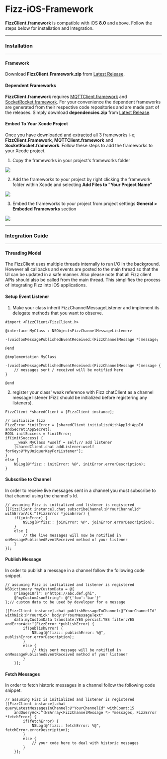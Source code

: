# Fizz-iOS-Framework
**FizzClient.framework** is compatible with iOS **8.0** and above. Follow the steps below for installation and Integration.

----------------
### Installation
----------------
#### Framework
Download **FizzClient.Framework.zip** from [Latest Release](https://github.com/FizzCorp/Fizz-iOS-Framework/releases/tag/v1.0).

#### Dependent Frameworks
**FizzClient.framework** requires [MQTTClient.framework](https://github.com/novastone-media/MQTT-Client-Framework) and [SocketRocket.framework](https://github.com/facebook/SocketRocket/releases/tag/0.4.2). For your convenience the dependent frameworks are generated from their respective code repositories and are made part of the releases. Simply download **dependencies.zip** from [Latest Release](https://github.com/FizzCorp/Fizz-iOS-Framework/releases/tag/v1.0).

#### Embed To Your Xcode Project
Once you have downloaded and extracted all 3 frameworks i-e; **FizzClient.Framework**, **MQTTClient.framework** and **SocketRocket.framework**. Follow these steps to add the frameworks to your Xcode project.
1. Copy the frameworks in your project's frameworks folder

![](https://user-images.githubusercontent.com/18396012/65511374-82d49d00-def0-11e9-83cc-121d60d8adf8.png)

2. Add the frameworks to your project by right clicking the framework folder within Xcode and selecting **Add Files to "Your Project Name"**

![](https://user-images.githubusercontent.com/18396012/65511375-836d3380-def0-11e9-9fb4-eb1c3a916b6a.png)

3. Embed the frameworks to your project from project settings **General > Embeded Frameworks** section

![](https://user-images.githubusercontent.com/18396012/65511377-836d3380-def0-11e9-9ae9-31836c3f129b.png)

---------------------
### Integration Guide
---------------------
#### Threading Model
The FizzClient uses multiple threads internally to run I/O in the background. However all callbacks and events are posted to the main thread so that the UI can be updated in a safe manner. Also please note that all Fizz client APIs should also be called from the main thread. This simplifies the process of integrating Fizz into iOS applications.

#### Setup Event Listener
1. Make your class inherit FizzChannelMessageListener and implement its delegate methods that you want to observe.
```objc
#import <FizzClient/FizzClient.h>

@interface MyClass : NSObject<FizzChannelMessageListener>

-(void)onMessagePublishedEventReceived:(FizzChannelMessage *)message;

@end

@implementation MyClass

-(void)onMessagePublishedEventReceived:(FizzChannelMessage *)message {
    // messages sent / received will be notified here
}

@end

```
2. register your class' weak reference with Fizz chatClient as a channel message listener (Fizz should be initialized before registering any listeners).
```objc
FizzClient *sharedClient = [FizzClient instance];

// initialize fizz
FizzError *initError = [sharedClient initializeWithAppId:AppId andSecret:AppSecret];
BOOL initSuccess = !initError;
if(initSuccess) {
    __weak MyClass *wself = self;// add listener
    [sharedClient.chat addListener:wself forKey:@"MyUniquerKeyForListener"];
}
else {
    NSLog(@"fizz:: initError: %@", initError.errorDescription);
}
```
#### Subscribe to Channel
In order to receive live messages sent in a channel you must subscribe to that channel using the channel's Id.
```objc
// assuming Fizz is initialized and listener is registered
[[FizzClient instance].chat subscribeChannel:@"YourChannelId" withErrorAck:^(FizzError *joinError) {
    if(joinError) {
        NSLog(@"fizz:: joinError: %@", joinError.errorDescription);
    }
    else {
        // the live messages will now be notified in onMessagePublishedEventReceived method of your listener
    }
}];
```
#### Publish Message
In order to publish a message in a channel follow the following code snippet.
```objc
// assuming Fizz is initialized and listener is registered
NSDictionary *myCustomData = @{
    @"image1Url": @"https://abc.def.ghi",
    @"myCustomJsonString": @"{'foo':'bar'}"
};// custom data to be used by developer for a message

[[FizzClient instance].chat publishMessageToChannel:@"YourChannelId" withNick:@"YourNick" body:@"YourMessageText"
    data:myCustomData translate:YES persist:YES filter:YES andErrorAck:^(FizzError *publishError) {
        if(publishError) {
            NSLog(@"fizz:: publishError: %@", publishError.errorDescription);
        }
        else {
            // this sent message will be notified in onMessagePublishedEventReceived method of your listener
        }
    }];
```
#### Fetch Messages
In order to fetch historic messages in a channel follow the following code snippet.
```objc
// assuming Fizz is initialized and listener is registered
[[FizzClient instance].chat queryLatestMessagesInChannel:@"YourChannelId" withCount:15
    andQueryAck:^(NSArray<FizzChannelMessage *> *messages, FizzError *fetchError) {
        if(fetchError) {
            NSLog(@"fizz:: fetchError: %@", fetchError.errorDescription);
        }
        else {
            // your code here to deal with historic messages
        }
    }];
```